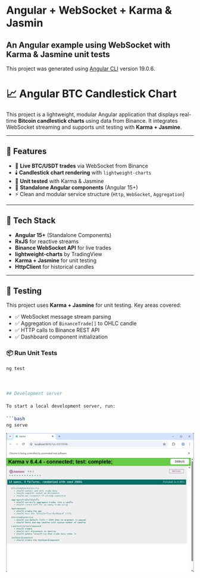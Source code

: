 # Angular + WebSocket + Karma & Jasmin
## An Angular example using WebSocket with Karma & Jasmine unit tests

This project was generated using [Angular CLI](https://github.com/angular/angular-cli) version 19.0.6.


# 📈 Angular BTC Candlestick Chart

This project is a lightweight, modular Angular application that displays real-time **Bitcoin candlestick charts** using data from Binance. It integrates WebSocket streaming and supports unit testing with **Karma + Jasmine**.

---

## 🚀 Features

- 📡 **Live BTC/USDT trades** via WebSocket from Binance
- 🕯️ **Candlestick chart rendering** with `lightweight-charts`
- 🧪 **Unit tested** with Karma & Jasmine
- 🧩 **Standalone Angular components** (Angular 15+)
- ⚡ Clean and modular service structure (`Http`, `WebSocket`, `Aggregation`)

---

## 🧱 Tech Stack

- **Angular 15+** (Standalone Components)
- **RxJS** for reactive streams
- **Binance WebSocket API** for live trades
- **lightweight-charts** by TradingView
- **Karma + Jasmine** for unit testing
- **HttpClient** for historical candles

---

## 🧪 Testing

This project uses **Karma + Jasmine** for unit testing. Key areas covered:

- ✅ WebSocket message stream parsing
- ✅ Aggregation of `BinanceTrade[]` to OHLC candle
- ✅ HTTP calls to Binance REST API
- ✅ Dashboard component initialization

### 📦 Run Unit Tests

```bash
ng test



## Development server

To start a local development server, run:

```bash
ng serve
```

![alt text](public/image.png)

